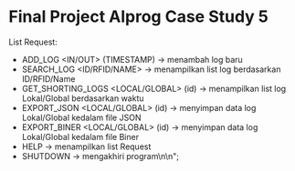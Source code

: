 # Final Project Alprog Case Study 5

List Request:
- ADD_LOG <RFID> <IN/OUT> (TIMESTAMP) 	-> menambah log baru
- SEARCH_LOG <ID/RFID/NAME>		-> menampilkan list log berdasarkan ID/RFID/Name
- GET_SHORTING_LOGS <LOCAL/GLOBAL> (id) -> menampilkan list log Lokal/Global berdasarkan waktu
- EXPORT_JSON <LOCAL/GLOBAL> (id) 	-> menyimpan data log Lokal/Global kedalam file JSON
- EXPORT_BINER <LOCAL/GLOBAL> (id)  	-> menyimpan data log Lokal/Global kedalam file Biner
- HELP 					-> menampilkan list Request
- SHUTDOWN				-> mengakhiri program\n\n";